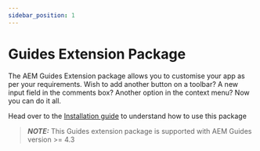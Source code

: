 ```yaml
---
sidebar_position: 1
---
```

# Guides Extension Package

The AEM Guides Extension package allows you to customise your app as per your requirements. Wish to add another button on a toolbar? A new input field in the comments box? Another option in the context menu? Now you can do it all.

Head over to the [Installation guide](./integrating_customisations.md) to understand how to use this package

> **_NOTE:_** This Guides extension package is supported with AEM Guides version >= 4.3
